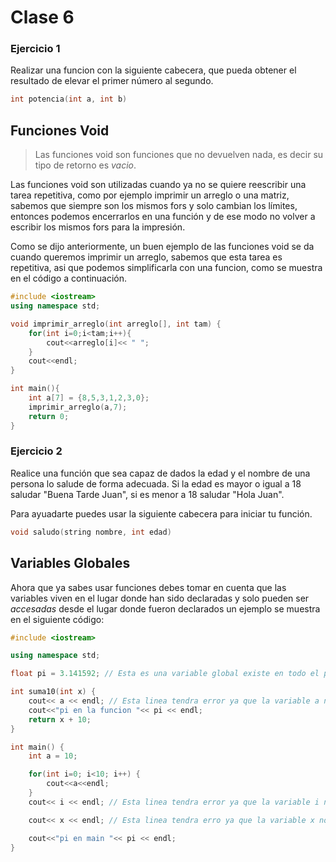 # Clase 6
### Ejercicio 1
Realizar una funcion con la siguiente cabecera, que pueda obtener el resultado de elevar el primer número al segundo.
```cpp
int potencia(int a, int b)
```
## Funciones Void
>Las funciones void son funciones que no devuelven nada, es decir su tipo de retorno es *vacio*.

Las funciones void son utilizadas cuando ya no se quiere reescribir una tarea repetitiva, como por ejemplo imprimir un arreglo o una matriz, sabemos que siempre son los mismos fors y solo cambian los límites, entonces podemos encerrarlos en una función y de ese modo no volver a escribir los mismos fors para la impresión.

Como se dijo anteriormente, un buen ejemplo de las funciones void se da cuando queremos imprimir un arreglo, sabemos que esta tarea es repetitiva, asi que podemos simplificarla con una funcion, como se muestra en el código a continuación.


```cpp
#include <iostream>
using namespace std;

void imprimir_arreglo(int arreglo[], int tam) {
	for(int i=0;i<tam;i++){
		cout<<arreglo[i]<< " ";
	}
	cout<<endl;
}

int main(){
	int a[7] = {8,5,3,1,2,3,0};
	imprimir_arreglo(a,7);
	return 0;
}
```

### Ejercicio 2
Realice una función que sea capaz de dados la edad y el nombre de una persona lo salude de forma adecuada. Si la edad es mayor o igual a 18 saludar "Buena Tarde Juan", si es menor a 18 saludar "Hola Juan".

Para ayuadarte puedes usar la siguiente cabecera para iniciar tu función. 

``` cpp
void saludo(string nombre, int edad)
```

## Variables Globales
Ahora que ya sabes usar funciones debes tomar en cuenta que las variables viven en el lugar donde han sido declaradas y solo pueden ser *accesadas* desde el lugar donde fueron declarados un ejemplo se muestra en el siguiente código:

```cpp
#include <iostream>

using namespace std;

float pi = 3.141592; // Esta es una variable global existe en todo el programa y puede ser accesado desde cualquier función.

int suma10(int x) {
    cout<< a << endl; // Esta linea tendra error ya que la variable a no existe en este contexto. 
    cout<<"pi en la funcion "<< pi << endl;
    return x + 10;
}

int main() {
    int a = 10;

    for(int i=0; i<10; i++) {
        cout<<a<<endl;
    }
    cout<< i << endl; // Esta linea tendra error ya que la variable i no existe en este contexto

    cout<< x << endl; // Esta linea tendra erro ya que la variable x no existe en este contexto

    cout<<"pi en main "<< pi << endl; 
}
```